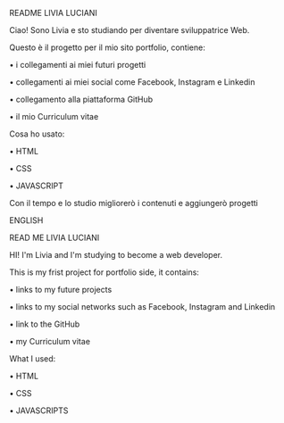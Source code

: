 README LIVIA LUCIANI

Ciao! Sono Livia e sto studiando per diventare sviluppatrice Web. 

Questo è il progetto per il mio sito portfolio, contiene:

•	i collegamenti ai miei futuri progetti

•	collegamenti ai miei social come Facebook, Instagram e Linkedin

•	collegamento alla piattaforma GitHub

•	il mio Curriculum vitae

Cosa ho usato:

•	HTML 

•	CSS

•	JAVASCRIPT

Con il tempo e lo studio migliorerò i contenuti e aggiungerò progetti 


ENGLISH


READ ME LIVIA LUCIANI

HI! I'm Livia and I'm studying to become a web developer.

This is my frist project for portfolio side, it contains:

• links to my future projects

• links to my social networks such as Facebook, Instagram and Linkedin

• link to the GitHub 

• my Curriculum vitae

What I used:

• HTML

• CSS

• JAVASCRIPTS
